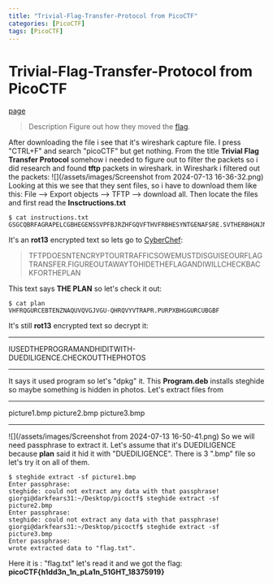 ```yaml
---
title: "Trivial-Flag-Transfer-Protocol from PicoCTF"
categories: [PicoCTF]
tags: [PicoCTF]
---
```

# Trivial-Flag-Transfer-Protocol from PicoCTF
[page](https://play.picoctf.org/practice/challenge/103?page=14)
>   Description
Figure out how they moved the [flag](https://mercury.picoctf.net/static/4fe0f4357f7458c6892af394426eab55/tftp.pcapng).

After downloading the file i see that it's wireshark capture file. I press "CTRL+F" and search "picoCTF" but get nothing. From the title **Trivial Flag Transfer Protocol** somehow i needed to figure out to filter the packets so i did research and found **tftp** packets in wireshark.
in Wireshark i filtered out the packets: ![](/assets/images/Screenshot from 2024-07-13 16-36-32.png)
Looking at this we see that they sent files, so i have to download them like this:
File --> Export  objects --> TFTP --> download all.
Then locate the files and first read the **Insctructions.txt**
```
$ cat instructions.txt
GSGCQBRFAGRAPELCGBHEGENSSVPFBJRZHFGQVFTHVFRBHESYNTGENAFSRE.SVTHERBHGNJNLGBUVQRGURSYNTNAQVJVYYPURPXONPXSBEGURCYNA
```
It's an **rot13** encrypted text so lets go to [CyberChef]():
>TFTPDOESNTENCRYPTOURTRAFFICSOWEMUSTDISGUISEOURFLAGTRANSFER.FIGUREOUTAWAYTOHIDETHEFLAGANDIWILLCHECKBACKFORTHEPLAN

This text says **THE PLAN** so let's check it out:
```
$ cat plan
VHFRQGURCEBTENZNAQUVQVGJVGU-QHRQVYVTRAPR.PURPXBHGGURCUBGBF
```
It's still **rot13** encrypted text so decrypt it:
***
IUSEDTHEPROGRAMANDHIDITWITH-DUEDILIGENCE.CHECKOUTTHEPHOTOS
***
It says it used program so let's "dpkg" it. This **Program.deb** installs steghide so maybe something is hidden in photos.
Let's extract files from
***
picture1.bmp  picture2.bmp  picture3.bmp
***
![](/assets/images/Screenshot from 2024-07-13 16-50-41.png)
So we will need passphrase to extract it. Let's assume that it's DUEDILIGENCE because **plan** said it hid it with "DUEDILIGENCE".
There is 3 ".bmp" file so let's try it on all of them.
```
$ steghide extract -sf picture1.bmp
Enter passphrase:
steghide: could not extract any data with that passphrase!
giorgi@darkfears31:~/Desktop/picoctf$ steghide extract -sf picture2.bmp
Enter passphrase:
steghide: could not extract any data with that passphrase!
giorgi@darkfears31:~/Desktop/picoctf$ steghide extract -sf picture3.bmp
Enter passphrase:
wrote extracted data to "flag.txt".
```
Here it is : "flag.txt"
let's read it and we got the flag:
**picoCTF{h1dd3n_1n_pLa1n_51GHT_18375919}**
